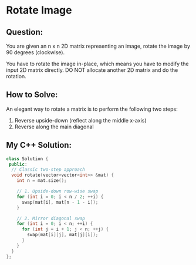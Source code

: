 # Rotate Image

## Question:
You are given an n x n 2D matrix representing an image, rotate the image by 90 degrees (clockwise).

You have to rotate the image in-place, which means you have to modify the input 2D matrix directly. DO NOT allocate another 2D matrix and do the rotation.

## How to Solve:

An elegant way to rotate a matrix is to perform the following two
steps:

1. Reverse upside-down (reflect along the middle x-axis)
2. Reverse along the main diagonal

## My C++ Solution:

```cpp
class Solution {
 public:
  // Classic two-step approach
  void rotate(vector<vector<int>> &mat) {
    int n = mat.size();

    // 1. Upside-down row-wise swap
    for (int i = 0; i < n / 2; ++i) {
      swap(mat[i], mat[n - 1 - i]);
    }

    // 2. Mirror diagonal swap
    for (int i = 0; i < n; ++i) {
      for (int j = i + 1; j < n; ++j) {
        swap(mat[i][j], mat[j][i]);
      }
    }
  }
};
```